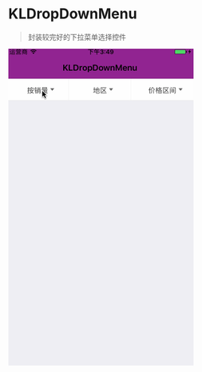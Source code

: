 # KLDropDownMenu
> 封装较完好的下拉菜单选择控件 

![下拉选择菜单效果](https://github.com/JCleqiang/KLDropDownMenu/raw/master/1.gif)



